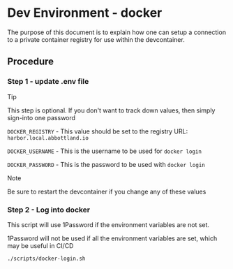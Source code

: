 # Dev Environment - docker

The purpose of this document is to explain how one can setup a connection to a private container registry for use within the devcontainer.

## Procedure

### Step 1 - update .env file

> [!TIP]
> This step is optional. If you don't want to track down values, then simply sign-into one password

`DOCKER_REGISTRY` - This value should be set to the registry URL: `harbor.local.abbottland.io`

`DOCKER_USERNAME` - This is the username to be used for `docker login`

`DOCKER_PASSWORD` - This is the password to be used with `docker login`


> [!NOTE]
> Be sure to restart the devcontainer if you change any of these values

### Step 2 - Log into docker

This script will use 1Password if the environment variables are not set.

1Password will not be used if all the environment variables are set, which may be useful in CI/CD

```sh
./scripts/docker-login.sh
```